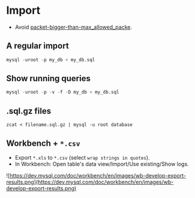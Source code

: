 # Import

* Avoid [packet-bigger-than-max_allowed_packe](https://github.com/Janis-Rullis-IT/sql/blob/cacf8c771da8674f65d55ba2a49a215c95a8e6a8/mysql/packet-bigger-than-max_allowed_packet.md).


## A regular import

```sql
mysql -uroot -p my_db < my_db.sql
```

## Show running queries

```sql
mysql -uroot -p -v -f -D my_db < my_db.sql
```

## .sql.gz files

```
zcat < filename.sql.gz | mysql -u root database
```

## Workbench + `*.csv`

* Export `*.xls` to `*.csv` (select `wrap strings in quotes`).
* In Workbench: Open table's data view/Import/Use existing/Show logs.

![https://dev.mysql.com/doc/workbench/en/images/wb-develop-export-results.png](https://dev.mysql.com/doc/workbench/en/images/wb-develop-export-results.png)
